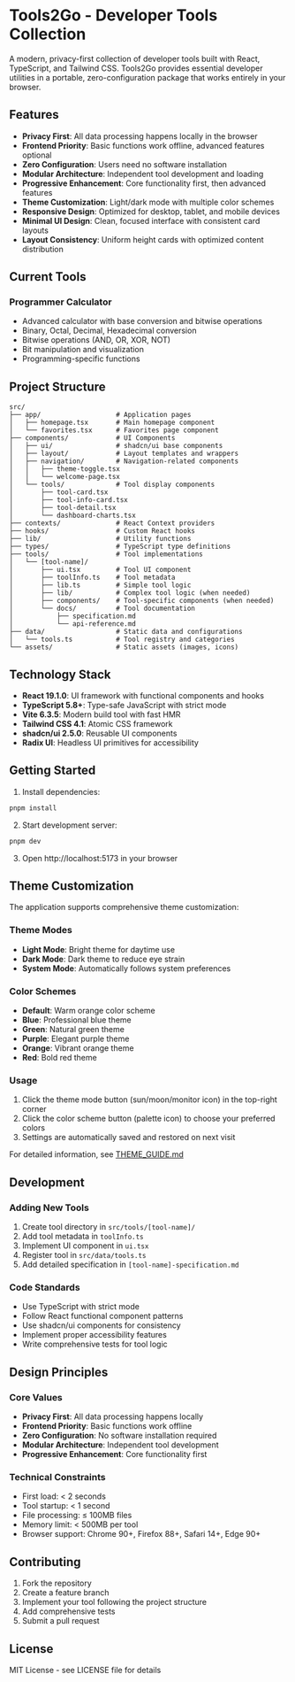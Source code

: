 # Tools2Go - Developer Tools Collection

A modern, privacy-first collection of developer tools built with React, TypeScript, and Tailwind CSS. Tools2Go provides essential developer utilities in a portable, zero-configuration package that works entirely in your browser.

## Features

- **Privacy First**: All data processing happens locally in the browser
- **Frontend Priority**: Basic functions work offline, advanced features optional
- **Zero Configuration**: Users need no software installation
- **Modular Architecture**: Independent tool development and loading
- **Progressive Enhancement**: Core functionality first, then advanced features
- **Theme Customization**: Light/dark mode with multiple color schemes
- **Responsive Design**: Optimized for desktop, tablet, and mobile devices
- **Minimal UI Design**: Clean, focused interface with consistent card layouts
- **Layout Consistency**: Uniform height cards with optimized content distribution

## Current Tools

### Programmer Calculator
- Advanced calculator with base conversion and bitwise operations
- Binary, Octal, Decimal, Hexadecimal conversion
- Bitwise operations (AND, OR, XOR, NOT)
- Bit manipulation and visualization
- Programming-specific functions

## Project Structure

```
src/
├── app/                   # Application pages
│   ├── homepage.tsx       # Main homepage component
│   └── favorites.tsx      # Favorites page component
├── components/            # UI Components
│   ├── ui/                # shadcn/ui base components
│   ├── layout/            # Layout templates and wrappers
│   ├── navigation/        # Navigation-related components
│   │   ├── theme-toggle.tsx
│   │   └── welcome-page.tsx
│   └── tools/             # Tool display components
│       ├── tool-card.tsx
│       ├── tool-info-card.tsx
│       ├── tool-detail.tsx
│       └── dashboard-charts.tsx
├── contexts/              # React Context providers
├── hooks/                 # Custom React hooks
├── lib/                   # Utility functions
├── types/                 # TypeScript type definitions
├── tools/                 # Tool implementations
│   └── [tool-name]/
│       ├── ui.tsx         # Tool UI component
│       ├── toolInfo.ts    # Tool metadata
│       ├── lib.ts         # Simple tool logic
│       ├── lib/           # Complex tool logic (when needed)
│       ├── components/    # Tool-specific components (when needed)
│       └── docs/          # Tool documentation
│           ├── specification.md
│           └── api-reference.md
├── data/                  # Static data and configurations
│   └── tools.ts           # Tool registry and categories
└── assets/                # Static assets (images, icons)
```

## Technology Stack

- **React 19.1.0**: UI framework with functional components and hooks
- **TypeScript 5.8+**: Type-safe JavaScript with strict mode
- **Vite 6.3.5**: Modern build tool with fast HMR
- **Tailwind CSS 4.1**: Atomic CSS framework
- **shadcn/ui 2.5.0**: Reusable UI components
- **Radix UI**: Headless UI primitives for accessibility

## Getting Started

1. Install dependencies:
```bash
pnpm install
```

2. Start development server:
```bash
pnpm dev
```

3. Open http://localhost:5173 in your browser

## Theme Customization

The application supports comprehensive theme customization:

### Theme Modes
- **Light Mode**: Bright theme for daytime use
- **Dark Mode**: Dark theme to reduce eye strain
- **System Mode**: Automatically follows system preferences

### Color Schemes
- **Default**: Warm orange color scheme
- **Blue**: Professional blue theme
- **Green**: Natural green theme  
- **Purple**: Elegant purple theme
- **Orange**: Vibrant orange theme
- **Red**: Bold red theme

### Usage
1. Click the theme mode button (sun/moon/monitor icon) in the top-right corner
2. Click the color scheme button (palette icon) to choose your preferred colors
3. Settings are automatically saved and restored on next visit

For detailed information, see [THEME_GUIDE.md](./THEME_GUIDE.md)

## Development

### Adding New Tools

1. Create tool directory in `src/tools/[tool-name]/`
2. Add tool metadata in `toolInfo.ts`
3. Implement UI component in `ui.tsx`
4. Register tool in `src/data/tools.ts`
5. Add detailed specification in `[tool-name]-specification.md`

### Code Standards

- Use TypeScript with strict mode
- Follow React functional component patterns
- Use shadcn/ui components for consistency
- Implement proper accessibility features
- Write comprehensive tests for tool logic

## Design Principles

### Core Values
- **Privacy First**: All data processing happens locally
- **Frontend Priority**: Basic functions work offline
- **Zero Configuration**: No software installation required
- **Modular Architecture**: Independent tool development
- **Progressive Enhancement**: Core functionality first

### Technical Constraints
- First load: < 2 seconds
- Tool startup: < 1 second  
- File processing: ≤ 100MB files
- Memory limit: < 500MB per tool
- Browser support: Chrome 90+, Firefox 88+, Safari 14+, Edge 90+

## Contributing

1. Fork the repository
2. Create a feature branch
3. Implement your tool following the project structure
4. Add comprehensive tests
5. Submit a pull request

## License

MIT License - see LICENSE file for details
